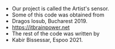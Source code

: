 * Our project is called the Artist's sensor.
* Some of this code was obtained from  
* Dragos Iosub, Bucharest 2019.
* https://itbrainpower.net
* The rest of the code was written by 
* Kabir Bissessar, Espoo 2021.
